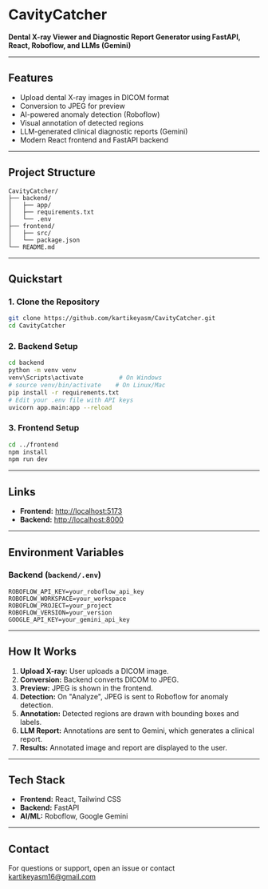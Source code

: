# CavityCatcher

**Dental X-ray Viewer and Diagnostic Report Generator
using FastAPI, React, Roboflow, and LLMs (Gemini)**

---

## Features

- Upload dental X-ray images in DICOM format
- Conversion to JPEG for preview
- AI-powered anomaly detection (Roboflow)
- Visual annotation of detected regions
- LLM-generated clinical diagnostic reports (Gemini)
- Modern React frontend and FastAPI backend

---

## Project Structure

```
CavityCatcher/
├── backend/
│   ├── app/
│   ├── requirements.txt
│   └── .env
├── frontend/
│   ├── src/
│   └── package.json
└── README.md
```

---

## Quickstart

### 1. Clone the Repository

```bash
git clone https://github.com/kartikeyasm/CavityCatcher.git
cd CavityCatcher
```

### 2. Backend Setup

```bash
cd backend
python -m venv venv
venv\Scripts\activate          # On Windows
# source venv/bin/activate    # On Linux/Mac
pip install -r requirements.txt
# Edit your .env file with API keys
uvicorn app.main:app --reload
```

### 3. Frontend Setup

```bash
cd ../frontend
npm install
npm run dev
```

---

## Links

- **Frontend:** [http://localhost:5173](http://localhost:5173)
- **Backend:** [http://localhost:8000](http://localhost:8000)

---

## Environment Variables

### Backend (`backend/.env`)

```env
ROBOFLOW_API_KEY=your_roboflow_api_key
ROBOFLOW_WORKSPACE=your_workspace
ROBOFLOW_PROJECT=your_project
ROBOFLOW_VERSION=your_version
GOOGLE_API_KEY=your_gemini_api_key
```

---

## How It Works

1. **Upload X-ray:** User uploads a DICOM image.
2. **Conversion:** Backend converts DICOM to JPEG.
3. **Preview:** JPEG is shown in the frontend.
4. **Detection:** On "Analyze", JPEG is sent to Roboflow for anomaly detection.
5. **Annotation:** Detected regions are drawn with bounding boxes and labels.
6. **LLM Report:** Annotations are sent to Gemini, which generates a clinical report.
7. **Results:** Annotated image and report are displayed to the user.

---

## Tech Stack

- **Frontend:** React, Tailwind CSS
- **Backend:** FastAPI
- **AI/ML:** Roboflow, Google Gemini

---

## Contact

For questions or support, open an issue or contact [kartikeyasm16@gmail.com](mailto:kartikeyasm16@gmail.com)